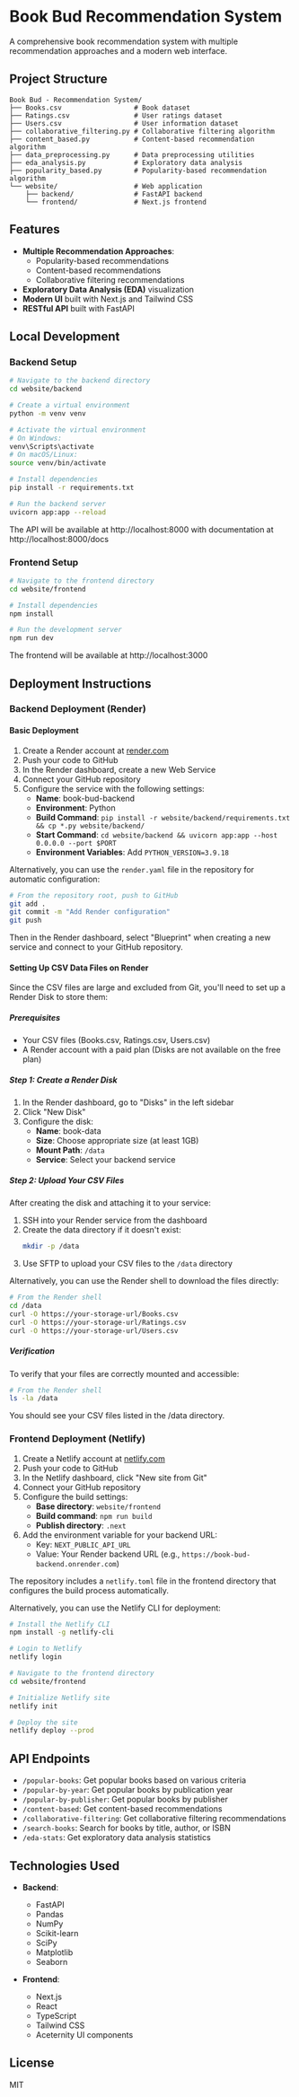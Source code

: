 # Book Bud Recommendation System

A comprehensive book recommendation system with multiple recommendation approaches and a modern web interface.

## Project Structure

```
Book Bud - Recommendation System/
├── Books.csv                  # Book dataset
├── Ratings.csv                # User ratings dataset
├── Users.csv                  # User information dataset
├── collaborative_filtering.py # Collaborative filtering algorithm
├── content_based.py           # Content-based recommendation algorithm
├── data_preprocessing.py      # Data preprocessing utilities
├── eda_analysis.py            # Exploratory data analysis
├── popularity_based.py        # Popularity-based recommendation algorithm
└── website/                   # Web application
    ├── backend/               # FastAPI backend
    └── frontend/              # Next.js frontend
```

## Features

- **Multiple Recommendation Approaches**:
  - Popularity-based recommendations
  - Content-based recommendations
  - Collaborative filtering recommendations
- **Exploratory Data Analysis (EDA)** visualization
- **Modern UI** built with Next.js and Tailwind CSS
- **RESTful API** built with FastAPI

## Local Development

### Backend Setup

```bash
# Navigate to the backend directory
cd website/backend

# Create a virtual environment
python -m venv venv

# Activate the virtual environment
# On Windows:
venv\Scripts\activate
# On macOS/Linux:
source venv/bin/activate

# Install dependencies
pip install -r requirements.txt

# Run the backend server
uvicorn app:app --reload
```

The API will be available at http://localhost:8000 with documentation at http://localhost:8000/docs

### Frontend Setup

```bash
# Navigate to the frontend directory
cd website/frontend

# Install dependencies
npm install

# Run the development server
npm run dev
```

The frontend will be available at http://localhost:3000

## Deployment Instructions

### Backend Deployment (Render)

#### Basic Deployment

1. Create a Render account at [render.com](https://render.com/)
2. Push your code to GitHub
3. In the Render dashboard, create a new Web Service
4. Connect your GitHub repository
5. Configure the service with the following settings:
   - **Name**: book-bud-backend
   - **Environment**: Python
   - **Build Command**: `pip install -r website/backend/requirements.txt && cp *.py website/backend/`
   - **Start Command**: `cd website/backend && uvicorn app:app --host 0.0.0.0 --port $PORT`
   - **Environment Variables**: Add `PYTHON_VERSION=3.9.18`

Alternatively, you can use the `render.yaml` file in the repository for automatic configuration:

```bash
# From the repository root, push to GitHub
git add .
git commit -m "Add Render configuration"
git push
```

Then in the Render dashboard, select "Blueprint" when creating a new service and connect to your GitHub repository.

#### Setting Up CSV Data Files on Render

Since the CSV files are large and excluded from Git, you'll need to set up a Render Disk to store them:

##### Prerequisites

- Your CSV files (Books.csv, Ratings.csv, Users.csv)
- A Render account with a paid plan (Disks are not available on the free plan)

##### Step 1: Create a Render Disk

1. In the Render dashboard, go to "Disks" in the left sidebar
2. Click "New Disk"
3. Configure the disk:
   - **Name**: book-data
   - **Size**: Choose appropriate size (at least 1GB)
   - **Mount Path**: `/data`
   - **Service**: Select your backend service

##### Step 2: Upload Your CSV Files

After creating the disk and attaching it to your service:

1. SSH into your Render service from the dashboard
2. Create the data directory if it doesn't exist:
   ```bash
   mkdir -p /data
   ```
3. Use SFTP to upload your CSV files to the `/data` directory

Alternatively, you can use the Render shell to download the files directly:

```bash
# From the Render shell
cd /data
curl -O https://your-storage-url/Books.csv
curl -O https://your-storage-url/Ratings.csv
curl -O https://your-storage-url/Users.csv
```

##### Verification

To verify that your files are correctly mounted and accessible:

```bash
# From the Render shell
ls -la /data
```

You should see your CSV files listed in the /data directory.

### Frontend Deployment (Netlify)

1. Create a Netlify account at [netlify.com](https://netlify.com/)
2. Push your code to GitHub
3. In the Netlify dashboard, click "New site from Git"
4. Connect your GitHub repository
5. Configure the build settings:
   - **Base directory**: `website/frontend`
   - **Build command**: `npm run build`
   - **Publish directory**: `.next`
6. Add the environment variable for your backend URL:
   - Key: `NEXT_PUBLIC_API_URL`
   - Value: Your Render backend URL (e.g., `https://book-bud-backend.onrender.com`)

The repository includes a `netlify.toml` file in the frontend directory that configures the build process automatically.

Alternatively, you can use the Netlify CLI for deployment:

```bash
# Install the Netlify CLI
npm install -g netlify-cli

# Login to Netlify
netlify login

# Navigate to the frontend directory
cd website/frontend

# Initialize Netlify site
netlify init

# Deploy the site
netlify deploy --prod
```

## API Endpoints

- `/popular-books`: Get popular books based on various criteria
- `/popular-by-year`: Get popular books by publication year
- `/popular-by-publisher`: Get popular books by publisher
- `/content-based`: Get content-based recommendations
- `/collaborative-filtering`: Get collaborative filtering recommendations
- `/search-books`: Search for books by title, author, or ISBN
- `/eda-stats`: Get exploratory data analysis statistics

## Technologies Used

- **Backend**:
  - FastAPI
  - Pandas
  - NumPy
  - Scikit-learn
  - SciPy
  - Matplotlib
  - Seaborn

- **Frontend**:
  - Next.js
  - React
  - TypeScript
  - Tailwind CSS
  - Aceternity UI components

## License

MIT
